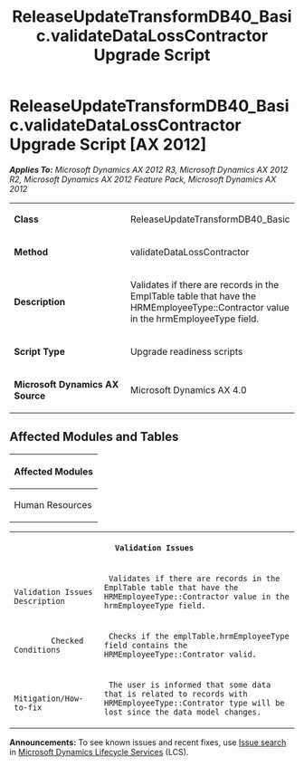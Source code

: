 ﻿---
title: ReleaseUpdateTransformDB40_Basic.validateDataLossContractor Upgrade Script
TOCTitle: ReleaseUpdateTransformDB40_Basic.validateDataLossContractor Upgrade Script
ms:assetid: 18a0a347-9b8a-36e5-9733-c4c3494e41a3
ms:mtpsurl: https://msdn.microsoft.com/en-us/library/JJ718613(v=AX.60)
ms:contentKeyID: 49706896
ms.date: 05/18/2015
mtps_version: v=AX.60
---

# ReleaseUpdateTransformDB40\_Basic.validateDataLossContractor Upgrade Script [AX 2012]


_**Applies To:** Microsoft Dynamics AX 2012 R3, Microsoft Dynamics AX 2012 R2, Microsoft Dynamics AX 2012 Feature Pack, Microsoft Dynamics AX 2012_

<table>
<colgroup>
<col style="width: 50%" />
<col style="width: 50%" />
</colgroup>
<tbody>
<tr class="odd">
<td><p><strong>Class</strong></p></td>
<td><p>ReleaseUpdateTransformDB40_Basic</p></td>
</tr>
<tr class="even">
<td><p><strong>Method</strong></p></td>
<td><p>validateDataLossContractor</p></td>
</tr>
<tr class="odd">
<td><p><strong>Description</strong></p></td>
<td><p>Validates if there are records in the EmplTable table that have the HRMEmployeeType::Contractor value in the hrmEmployeeType field.</p></td>
</tr>
<tr class="even">
<td><p><strong>Script Type</strong></p></td>
<td><p>Upgrade readiness scripts</p></td>
</tr>
<tr class="odd">
<td><p><strong>Microsoft Dynamics AX Source</strong></p></td>
<td><p>Microsoft Dynamics AX 4.0</p></td>
</tr>
</tbody>
</table>


## Affected Modules and Tables

<table>
<colgroup>
<col style="width: 100%" />
</colgroup>
<thead>
<tr class="header">
<th><p>Affected Modules</p></th>
</tr>
</thead>
<tbody>
<tr class="odd">
<td><p>Human Resources</p></td>
</tr>
</tbody>
</table>


<table xmlns="http://www.w3.org/1999/xhtml">
              <tr><th colspan="2">
		
   <p>
   
	 Validation Issues
  </p>
  </th></tr>
              <tr><td>
		
   <p>
   
	 
            Validation Issues Description
          
  </p>
  </td><td>
		
   <p>
   
	 Validates if there are records in the EmplTable table that have the HRMEmployeeType::Contractor value in the hrmEmployeeType field.
  </p>
  </td></tr>
              <tr><td>
		
   <p>
   
	 
            Checked Conditions
          
  </p>
  </td><td>
		
   <p>
   
	 Checks if the emplTable.hrmEmployeeType field contains the HRMEmployeeType::Contrator valid.
  </p>
  </td></tr>
              <tr><td>
		
   <p>
   
	 
            Mitigation/How-to-fix
          
  </p>
  </td><td>
		
   <p>
   
	 The user is informed that some data that is related to records with HRMEmployeeType::Contrator type will be lost since the data model changes.
  </p>
  </td></tr>
            </table>

  
**Announcements:** To see known issues and recent fixes, use [Issue search](http://go.microsoft.com/fwlink/?linkid=389258) in [Microsoft Dynamics Lifecycle Services](http://go.microsoft.com/fwlink/?linkid=306505) (LCS).

